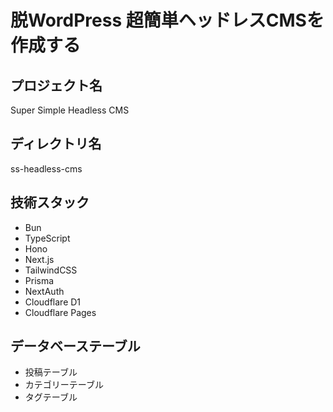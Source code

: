# 脱WordPress 超簡単ヘッドレスCMSを作成する

## プロジェクト名

Super Simple Headless CMS

## ディレクトリ名

ss-headless-cms

## 技術スタック

- Bun
- TypeScript
- Hono
- Next.js
- TailwindCSS
- Prisma
- NextAuth
- Cloudflare D1
- Cloudflare Pages

## データベーステーブル

- 投稿テーブル
- カテゴリーテーブル
- タグテーブル
